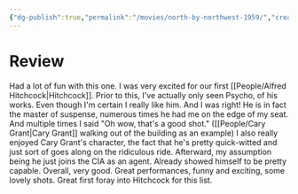 ```yaml
---
{"dg-publish":true,"permalink":"/movies/north-by-northwest-1959/","created":"2024-03-21","updated":"2024-04-08"}
---
```



# Review

Had a lot of fun with this one. I was very excited for our first [[People/Alfred Hitchcock\|Hitchcock]]. Prior to this, I've actually only seen Psycho, of his works. Even though I'm certain I really like him. And I was right! He is in fact the master of suspense, numerous times he had me on the edge of my seat. And multiple times I said "Oh wow, that's a good shot." ([[People/Cary Grant\|Cary Grant]] walking out of the building as an example) I also really enjoyed Cary Grant's character, the fact that he's pretty quick-witted and just sort of goes along on the ridiculous ride. Afterward, my assumption being he just joins the CIA as an agent. Already showed himself to be pretty capable. Overall, very good. Great performances, funny  and exciting, some lovely shots. Great first foray into Hitchcock for this list.
